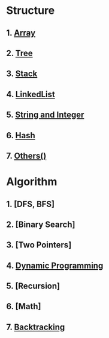 # Structure

## 1. [Array](https://github.com/yuxuanm/Leetcode-Java/tree/master/Leetcode/src/array)
## 2. [Tree](https://github.com/yuxuanm/Leetcode-Java/tree/master/Leetcode/src/tree)
## 3. [Stack]()
## 4. [LinkedList](https://github.com/yuxuanm/Leetcode-Java/tree/master/Leetcode/src/linkedlist)
## 5. [String and Integer](https://github.com/yuxuanm/Leetcode-Java/tree/master/Leetcode/src/stringandinteger)
## 6. [Hash]()
## 7. [Others()]()

# Algorithm
## 1. [DFS, BFS]
## 2. [Binary Search]
## 3. [Two Pointers]
## 4. [Dynamic Programming](https://github.com/yuxuanm/Leetcode-Java/tree/master/Leetcode/src/dynamicprogramming)
## 5. [Recursion]
## 6. [Math]
## 7. [Backtracking]()
